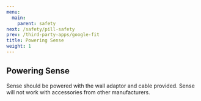 ```yaml
---
menu:
  main:
    parent: safety
next: /safety/pill-safety
prev: /third-party-apps/google-fit
title: Powering Sense
weight: 1
---
```


## Powering Sense


Sense should be powered with the wall adaptor and cable provided. Sense will not work with accessories from other manufacturers.
